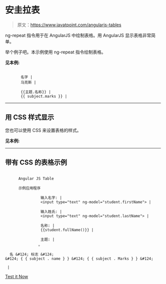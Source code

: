 # 安圭拉表

> 原文：<https://www.javatpoint.com/angularjs-tables>

ng-repeat 指令用于在 AngularJS 中绘制表格。用 AngularJS 显示表格非常简单。

举个例子吧。本示例使用 ng-repeat 指令绘制表格。

**见本例:**

```

       名字 |
       马克斯 |

       {{主题.名称}} |
       {{ subject.marks }} |

```

* * *

## 用 CSS 样式显示

您也可以使用 CSS 来设置表格的样式。

**见本例:**

* * *

## 带有 CSS 的表格示例

```

      Angular JS Table

      示例应用程序

                输入名字: |
                <input type="text" ng-model="student.firstName"> |

                输入姓氏: |
                <input type="text" ng-model="student.lastName"> |

                名称: |
                {{student.fullName()}} |

                主题: |
               。

  名 &#124; 标志 &#124;
&#124; { { subject . name } } &#124; { { subject . Marks } } &#124;

 |

```

[Test it Now](https://www.javatpoint.com/oprweb/test.jsp?filename=angulartable1)